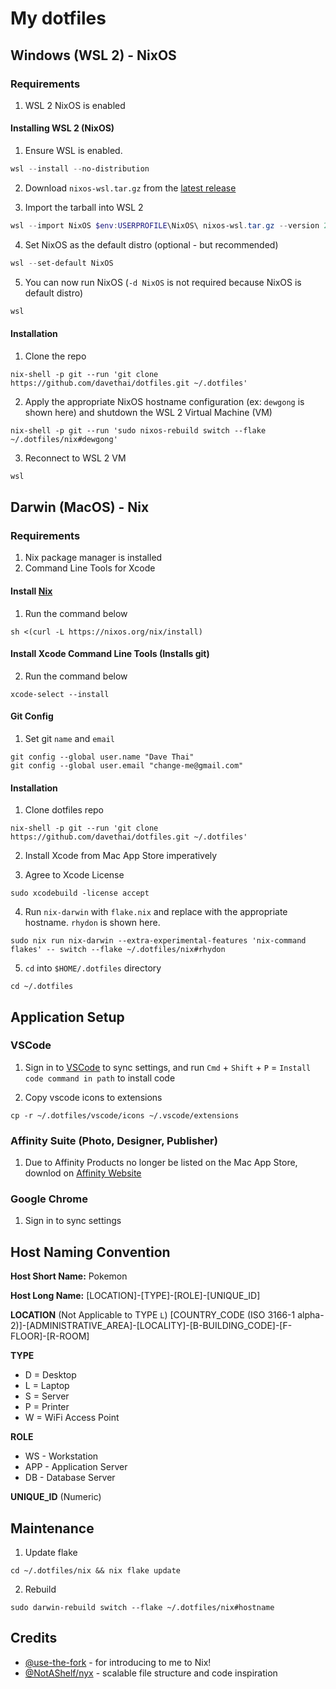 # My dotfiles

## Windows (WSL 2) - NixOS

### Requirements

1. WSL 2 NixOS is enabled

#### Installing WSL 2 (NixOS)

1. Ensure WSL is enabled.

```powershell
wsl --install --no-distribution
```

2. Download `nixos-wsl.tar.gz` from the [latest release](https://github.com/nix-community/NixOS-WSL/releases/latest)

3. Import the tarball into WSL 2

```powershell
wsl --import NixOS $env:USERPROFILE\NixOS\ nixos-wsl.tar.gz --version 2
```

4. Set NixOS as the default distro (optional - but recommended)

```powershell
wsl --set-default NixOS
```

5. You can now run NixOS (`-d NixOS` is not required because NixOS is default distro)

```powershell
wsl
```

#### Installation

1. Clone the repo

```shell
nix-shell -p git --run 'git clone https://github.com/davethai/dotfiles.git ~/.dotfiles'
```

2. Apply the appropriate NixOS hostname configuration (ex: `dewgong` is shown here) and shutdown the WSL 2 Virtual Machine (VM)

```shell
nix-shell -p git --run 'sudo nixos-rebuild switch --flake ~/.dotfiles/nix#dewgong'
```

3. Reconnect to WSL 2 VM

```powershell
wsl
```

## Darwin (MacOS) - Nix

### Requirements

1. Nix package manager is installed
2. Command Line Tools for Xcode

#### Install [Nix](https://nixos.org/download/)

1. Run the command below

```shell
sh <(curl -L https://nixos.org/nix/install)
```

#### Install Xcode Command Line Tools (Installs git)

2. Run the command below

```shell
xcode-select --install
```

#### Git Config

1. Set git `name` and `email`
```shell
git config --global user.name "Dave Thai"
git config --global user.email "change-me@gmail.com"
```

#### Installation

1. Clone dotfiles repo

```shell
nix-shell -p git --run 'git clone https://github.com/davethai/dotfiles.git ~/.dotfiles'
```

2. Install Xcode from Mac App Store imperatively

3. Agree to Xcode License
```shell
sudo xcodebuild -license accept
```

4. Run `nix-darwin` with `flake.nix` and replace with the appropriate hostname. `rhydon` is shown here.

```shell
sudo nix run nix-darwin --extra-experimental-features 'nix-command flakes' -- switch --flake ~/.dotfiles/nix#rhydon
```

5. `cd` into `$HOME/.dotfiles` directory

```shell
cd ~/.dotfiles
```

## Application Setup

### VSCode

1. Sign in to [VSCode](https://code.visualstudio.com/) to sync settings, and run `Cmd` + `Shift` + `P` = `Install code command in path` to install code

2. Copy vscode icons to extensions

```shell
cp -r ~/.dotfiles/vscode/icons ~/.vscode/extensions
```

### Affinity Suite (Photo, Designer, Publisher)

1. Due to Affinity Products no longer be listed on the Mac App Store, downlod on [Affinity Website](https://store.serif.com/en-us/account/licences)

### Google Chrome

1. Sign in to sync settings

## Host Naming Convention

**Host Short Name:** Pokemon

**Host Long Name:** [LOCATION]-[TYPE]-[ROLE]-[UNIQUE_ID]

**LOCATION** (Not Applicable to TYPE `L`)
[COUNTRY_CODE (ISO 3166-1 alpha-2)]-[ADMINISTRATIVE_AREA]-[LOCALITY]-[B-BUILDING_CODE]-[F-FLOOR]-[R-ROOM]

**TYPE**

- D = Desktop
- L = Laptop
- S = Server
- P = Printer
- W = WiFi Access Point

**ROLE**

- WS - Workstation
- APP - Application Server
- DB - Database Server

**UNIQUE_ID** (Numeric)

## Maintenance

1. Update flake

```shell
cd ~/.dotfiles/nix && nix flake update
```

2. Rebuild

```shell
sudo darwin-rebuild switch --flake ~/.dotfiles/nix#hostname
```

## Credits

- [@use-the-fork](https://github.com/use-the-fork) - for introducing to me to Nix!
- [@NotAShelf/nyx](https://github.com/NotAShelf/nyx) - scalable file structure and code inspiration
